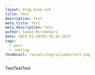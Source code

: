 ```yaml
---
layout: blog_base.njk
title: Test
description: Test
meta_title: Test
meta_description: Test
author: Saeed Mirshekari
date: 2025-01-20T05:56:16.262Z
tags:
  - post
  - renting
thumbnail: /assets/img/uploads/test.png
---
```

TestTestTest